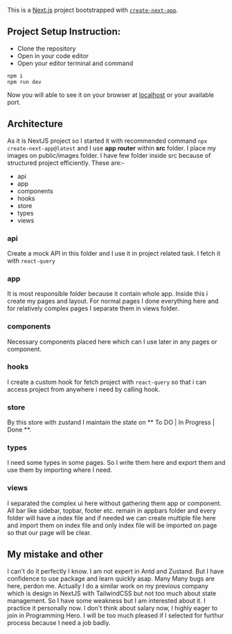 This is a [Next.js](https://nextjs.org/) project bootstrapped with [`create-next-app`](https://github.com/vercel/next.js/tree/canary/packages/create-next-app).

## Project Setup Instruction:

- Clone the repository
- Open in your code editor
- Open your editor terminal and command

```
npm i
npm run dev

```

Now you will able to see it on your browser at [localhost](http://localhost:3000) or your available port.

## Architecture

As it is NextJS project so I started it with recommended command `npx create-next-app@latest` and I use **app router** within **src** folder. I place my images on public/images folder. I have few folder inside src because of structured project efficiently. These are:-

- api
- app
- components
- hooks
- store
- types
- views

### api

Create a mock API in this folder and I use it in project related task. I fetch it with `react-query`

### app

It is most responsible folder because it contain whole app. Inside this i create my pages and layout. For normal pages I done everything here and for relatively complex pages I separate them in views folder.

### components

Necessary components placed here which can I use later in any pages or component.

### hooks

I create a custom hook for fetch project with `react-query` so that i can access project from anywhere i need by calling hook.

### store

By this store with zustand I maintain the state on ** To DO | In Progress | Done **.

### types

I need some types in some pages. So I write them here and export them and use them by importing where I need.

### views

I separated the complex ui here without gathering them app or component. All bar like sidebar, topbar, footer etc. remain in appbars folder and every folder will have a index file and if needed we can create multiple file here and import them on index file and only index file will be imported on page so that our page will be clear.

## My mistake and other

I can't do it perfectly I know. I am not expert in Antd and Zustand. But I have confidence to use package and learn quickly asap. Many Many bugs are here, perdon me. Actually I do a similar work on my previous company which is design in NextJS with TailwindCSS but not too much about state management. So I have some weakness but I am interested about it. I practice it personally now. I don't think about salary now, I highly eager to join in Programming Hero. I will be too much pleased if I selected for furthur process because I need a job badly.

